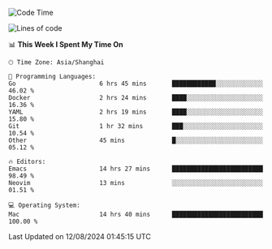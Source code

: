 <!--START_SECTION:waka-->
![Code Time](http://img.shields.io/badge/Code%20Time-2%2C124%20hrs%2013%20mins-blue)

![Lines of code](https://img.shields.io/badge/From%20Hello%20World%20I%27ve%20Written-308.0%20thousand%20lines%20of%20code-blue)

📊 **This Week I Spent My Time On** 

```text
🕑︎ Time Zone: Asia/Shanghai

💬 Programming Languages: 
Go                       6 hrs 45 mins       ████████████░░░░░░░░░░░░░   46.02 % 
Docker                   2 hrs 24 mins       ████░░░░░░░░░░░░░░░░░░░░░   16.36 % 
YAML                     2 hrs 19 mins       ████░░░░░░░░░░░░░░░░░░░░░   15.80 % 
Git                      1 hr 32 mins        ███░░░░░░░░░░░░░░░░░░░░░░   10.54 % 
Other                    45 mins             █░░░░░░░░░░░░░░░░░░░░░░░░   05.12 % 

🔥 Editors: 
Emacs                    14 hrs 27 mins      █████████████████████████   98.49 % 
Neovim                   13 mins             ░░░░░░░░░░░░░░░░░░░░░░░░░   01.51 % 

💻 Operating System: 
Mac                      14 hrs 40 mins      █████████████████████████   100.00 % 
```


 Last Updated on 12/08/2024 01:45:15 UTC
<!--END_SECTION:waka-->

